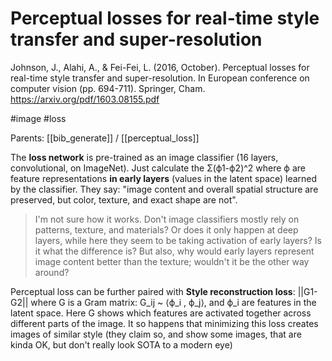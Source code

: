 # Perceptual losses for real-time style transfer and super-resolution

Johnson, J., Alahi, A., & Fei-Fei, L. (2016, October). Perceptual losses for real-time style transfer and super-resolution. In European conference on computer vision (pp. 694-711). Springer, Cham.
https://arxiv.org/pdf/1603.08155.pdf

#image #loss

Parents: [[bib_generate]] / [[perceptual_loss]]

The **loss network** is pre-trained as an image classifier (16 layers, convolutional, on ImageNet). Just calculate the Σ(ϕ1-ϕ2)^2 where ϕ are feature representations **in early layers** (values in the latent space) learned by the classifier. They say: "image content and overall spatial structure are preserved, but color, texture, and exact shape are not".

> I'm not sure how it works. Don't image classifiers mostly rely on patterns, texture, and materials? Or does it only happen at deep layers, while here they seem to be taking activation of early layers? Is it what the difference is? But also, why would early layers represent image content better than the texture; wouldn't it be the other way around?

Perceptual loss can be further paired with **Style reconstruction loss**: ||G1-G2|| where G is a Gram matrix: G_ij ~ ⟨ϕ_i , ϕ_j⟩, and ϕ_i are features in the latent space. Here G shows which features are activated together across different parts of the image. It so happens that minimizing this loss creates images of similar style (they claim so, and show some images, that are kinda OK, but don't really look SOTA to a modern eye)